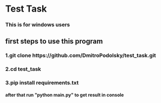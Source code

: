 <h1>Test Task</h1>

<h3>This is for windows users</h3>

<h2>first steps to use this program</h2>

<h3>1.git clone https://github.com/DmitroPodolsky/test_task.git</h3>

<h3>2.cd test_task</h3>

<h3>3.pip install requirements.txt</h3>

<h4>after that run "python main.py" to get result in console</h4>